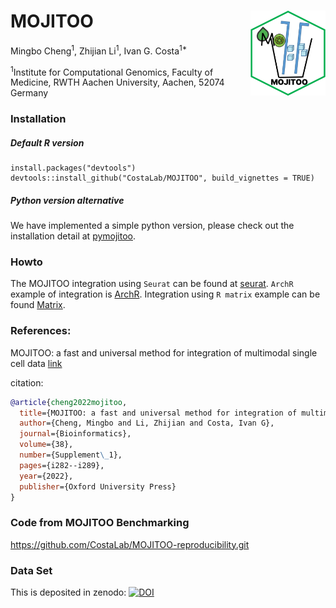 # MOJITOO<img src="man/figures/logo.png" align="right" width="120" />
Mingbo Cheng<sup>1</sup>,
Zhijian Li<sup>1</sup>,
Ivan G. Costa<sup>1*</sup>


<sup>1</sup>Institute for Computational Genomics, Faculty of Medicine, RWTH Aachen University, Aachen, 52074 Germany

### Installation

##### Default R version
```{r}
install.packages("devtools")
devtools::install_github("CostaLab/MOJITOO", build_vignettes = TRUE)
```

##### Python version alternative

We have implemented a simple python version, please check out the installation detail at [pymojitoo](https://github.com/CostaLab/MOJITOO/tree/main/pymojitoo).

### Howto
The MOJITOO integration using `Seurat` can be found at [seurat](https://costalab.github.io/MOJITOO/articles/SeuratObject_integration.html). `ArchR` example of integration is [ArchR](https://costalab.github.io/MOJITOO/articles/ArchRObject_integration.html). Integration using `R matrix` example can be found [Matrix](https://costalab.github.io/MOJITOO/articles/Matrix_integration.html).


### References:
MOJITOO: a fast and universal method for integration of multimodal single cell data [link](https://doi.org/10.1093/bioinformatics/btac220)

citation:

```bibtex
@article{cheng2022mojitoo,
  title={MOJITOO: a fast and universal method for integration of multimodal single-cell data},
  author={Cheng, Mingbo and Li, Zhijian and Costa, Ivan G},
  journal={Bioinformatics},
  volume={38},
  number={Supplement\_1},
  pages={i282--i289},
  year={2022},
  publisher={Oxford University Press}
}
```


### Code from MOJITOO Benchmarking

https://github.com/CostaLab/MOJITOO-reproducibility.git

### Data Set

This is deposited in zenodo: [![DOI](https://zenodo.org/badge/DOI/10.5281/zenodo.6348128.svg)](https://doi.org/10.5281/zenodo.6348128)
